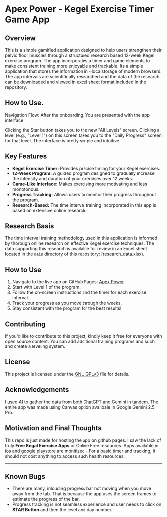 # Apex Power - Kegel Exercise Timer Game App

## Overview

This is a simple gamified application designed to help users strengthen their pelvic floor muscles through a structured research based 12-week Kegel exercise program. The app incorporates a timer and game elements to make consistent training more enjoyable and trackable.
Its a simple application that stores the information in ~localstorage of modern browsers. The app intervals are scientifically researched and the data of the research can be downloaded and viewed in excel sheet format included in the repository.

## How to Use. 
Navigation Flow:
After the onboarding. You are presented with the app interface. 

Clicking the Star button takes you to the new "All Levels" screen.
Clicking a level (e.g., "Level 1") on this screen takes you to the "Daily Progress" screen for that level.
The interface is pretty simple and intuitive. 



## Key Features

* **Kegel Exercise Timer:** Provides precise timing for your Kegel exercises.
* **12-Week Program:** A guided program designed to gradually increase the intensity and duration of your exercises over 12 weeks.
* **Game-Like Interface:** Makes exercising more motivating and less monotonous.
* **Progress Tracking:** Allows users to monitor their progress throughout the program.
* **Research-Based:** The time interval training incorporated in this app is based on extensive online research.

## Research Basis

The time interval training methodology used in this application is informed by thorough online research on effective Kegel exercise techniques. The data supporting this research is available for review in an Excel sheet located in the `main` directory of this repository: [research_data.xlsx).

## How to Use

1.  Navigate to the live app on GitHub Pages: [Apex Power](https://nexusstreamon.github.io/kegel-apex-power-app/)
2.  Start with Level 1 of the program.
3.  Follow the on-screen instructions and the timer for each exercise interval.
4.  Track your progress as you move through the weeks.
5.  Stay consistent with the program for the best results!

## Contributing

If you'd like to contribute to this project, kindly keep it free for everyone with open source content. 
You can add additional training programs and such and create a leveling system. 

## License

This project is licensed under the [GNU GPLv3](https://choosealicense.com/licenses/gpl-3.0/) file for details. 

## Acknowledgements

I used AI to gather the data from both ChatGPT and Gemini in tandem. The entire app was made using Canvas option availbale in Google Gemini 2.5 Pro. 

## Motivation and Final Thoughts

This repo is just made for hosting the app on github pages. 
I saw the lack of truly **Free Kegal Exercise Apps** or Online Free resources. Apps available in ios and google playstore are monitized - For a basic timer and tracking, It should not cost anything to access such health resources. 

---

## Known Bugs

- There are many, inlcuding progress bar not moving when you move away from the tab. That is because the app uses the screen frames to estimate the progress of the bar. 
- Progress tracking is not seamless experience and user needs to click on **STAR Button**  and then the level and day number.

